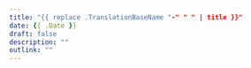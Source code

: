 ```yaml
---
title: "{{ replace .TranslationBaseName "-" " " | title }}"
date: {{ .Date }}
draft: false
description: ""
outlink: ""
---
```

